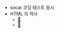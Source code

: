 - socar 코딩 테스트 응시 
- HTML 의 역사
    - [:link:](https://hyoje420.tistory.com/22)
    - [:link:](https://poiemaweb.com/html5-syntax)
     